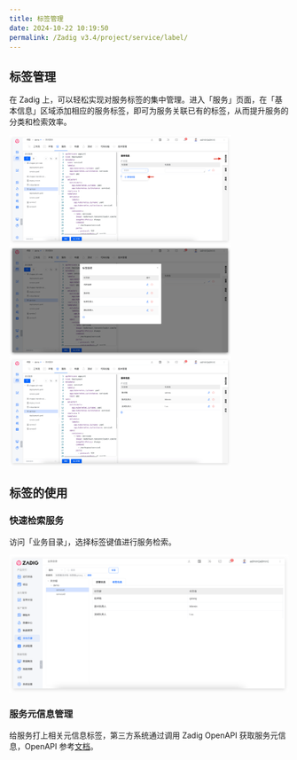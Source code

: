 ```yaml
---
title: 标签管理
date: 2024-10-22 10:19:50
permalink: /Zadig v3.4/project/service/label/
---
```


## 标签管理

在 Zadig 上，可以轻松实现对服务标签的集中管理。进入「服务」页面，在「基本信息」区域添加相应的服务标签，即可为服务关联已有的标签，从而提升服务的分类和检索效率。

<img src="../../../../_images/label_1.png" width="400">
<img src="../../../../_images/label_2.png" width="400">
<img src="../../../../_images/label_3.png" width="400">

## 标签的使用

### 快速检索服务

访问「业务目录」，选择标签键值进行服务检索。
  
![label](../../../../_images/label_4.png)

### 服务元信息管理

给服务打上相关元信息标签，第三方系统通过调用 Zadig OpenAPI 获取服务元信息，OpenAPI 参考[文档](/cn/Zadig%20v3.4/api/service/#获取服务标签)。